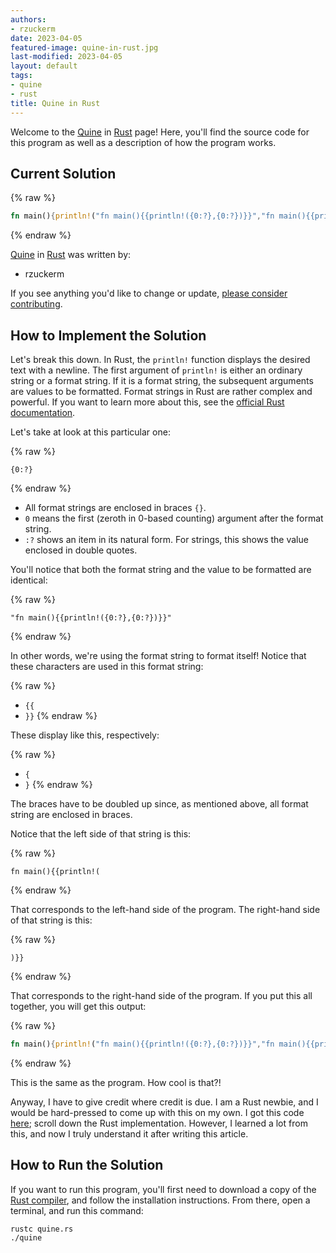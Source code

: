 ```yaml
---
authors:
- rzuckerm
date: 2023-04-05
featured-image: quine-in-rust.jpg
last-modified: 2023-04-05
layout: default
tags:
- quine
- rust
title: Quine in Rust
---
```


Welcome to the [Quine](https://sampleprograms.io/projects/quine) in [Rust](https://sampleprograms.io/languages/rust) page! Here, you'll find the source code for this program as well as a description of how the program works.

## Current Solution

{% raw %}

```rust
fn main(){println!("fn main(){{println!({0:?},{0:?})}}","fn main(){{println!({0:?},{0:?})}}")}
```

{% endraw %}

[Quine](https://sampleprograms.io/projects/quine) in [Rust](https://sampleprograms.io/languages/rust) was written by:

- rzuckerm

If you see anything you'd like to change or update, [please consider contributing](https://github.com/TheRenegadeCoder/sample-programs).

## How to Implement the Solution

Let's break this down. In Rust, the `println!` function displays the desired text
with a newline. The first argument of `println!` is either an ordinary string or
a format string. If it is a format string, the subsequent arguments are values
to be formatted. Format strings in Rust are rather complex and powerful. If you
want to learn more about this, see the
[official Rust documentation](https://doc.rust-lang.org/std/fmt/).

Let's take at look at this particular one: 

{% raw %}
```
{0:?}
```
{% endraw %}

* All format strings are enclosed in braces `{}`.
* `0` means the first (zeroth in 0-based counting) argument after the format
  string.
* `:?` shows an item in its natural form. For strings, this shows the value
  enclosed in double quotes.

You'll notice that both the format string and the value to be formatted are
identical:

{% raw %}
```
"fn main(){{println!({0:?},{0:?})}}"
```
{% endraw %}

In other words, we're using the format string to format itself! Notice that
these characters are used in this format string:

{% raw %}
* `{{`
* `}}`
{% endraw %}

These display like this, respectively:

{% raw %}
* `{`
* `}`
{% endraw %}

The braces have to be doubled up since, as mentioned above, all format string
are enclosed in braces.

Notice that the left side of that string is this:

{% raw %}
```
fn main(){{println!(
```
{% endraw %}

That corresponds to the left-hand side of the program. The right-hand side of
that string is this:

{% raw %}
```
)}}
```
{% endraw %}

That corresponds to the right-hand side of the program. If you put this all
together, you will get this output:

{% raw %}
```rust
fn main(){println!("fn main(){{println!({0:?},{0:?})}}","fn main(){{println!({0:?},{0:?})}}")}
```
{% endraw %}

This is the same as the program. How cool is that?!

Anyway, I have to give credit where credit is due. I am a Rust newbie, and I
would be hard-pressed to come up with this on my own. I got this code
[here](https://cs.lmu.edu/~ray/notes/quineprograms/); scroll down the Rust
implementation. However, I learned a lot from this, and now I truly understand it
after writing this article.


## How to Run the Solution

If you want to run this program, you'll first need to download a
copy of the 
[Rust compiler](https://www.rust-lang.org/tools/install),
and follow the installation instructions. From there, open a terminal, and
run this command:

```
rustc quine.rs
./quine
```
